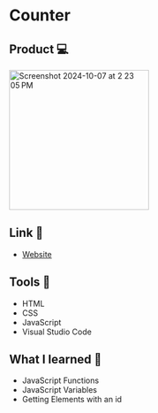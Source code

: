# Counter

## Product 💻
<img width="253" alt="Screenshot 2024-10-07 at 2 23 05 PM" src="https://github.com/user-attachments/assets/f9755fd3-f085-4380-b76d-2b454a071d84">

## Link 📎
  - [Website](https://akari08-mp4.github.io/Counter/)

## Tools 🔨
- HTML
- CSS
- JavaScript
- Visual Studio Code

## What I learned 📝 
  - JavaScript Functions
  - JavaScript Variables
  - Getting Elements with an id
